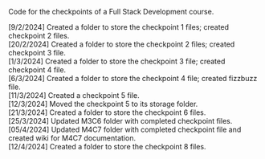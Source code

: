 Code for the checkpoints of a Full Stack Development course.

[9/2/2024] Created a folder to store the checkpoint 1 files; created checkpoint 2 files.<br>
[20/2/2024] Created a folder to store the checkpoint 2 files; created checkpoint 3 file.<br>
[1/3/2024] Created a folder to store the checkpoint 3 file; created checkpoint 4 file.<br>
[6/3/2024] Created a folder to store the checkpoint 4 file; created fizzbuzz file.<br>
[11/3/2024] Created a checkpoint 5 file.<br>
[12/3/2024] Moved the checkpoint 5 to its storage folder.<br>
[21/3/2024] Created a folder to store the checkpoint 6 files.<br>
[25/3/2024] Updated M3C6 folder with completed checkpoint files.<br>
[05/4/2024] Updated M4C7 folder with completed checkpoint file and created wiki for M4C7 documentation.<br>
[12/4/2024] Created a folder to store the checkpoint 8 files.<br>